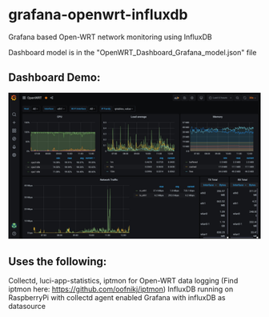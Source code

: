 # grafana-openwrt-influxdb
Grafana based Open-WRT network monitoring using InfluxDB

Dashboard model is in the "OpenWRT_Dashboard_Grafana_model.json" file
## Dashboard Demo:
![GitHub Logo](/Grafana_dash_Example.jpg)
## Uses the following:
Collectd, luci-app-statistics, iptmon for Open-WRT data logging (Find iptmon here: https://github.com/oofnikj/iptmon)
InfluxDB running on RaspberryPi with collectd agent enabled
Grafana with influxDB as datasource
